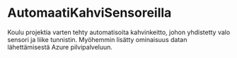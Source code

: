 # AutomaatiKahviSensoreilla
Koulu projektia varten tehty automatisoita kahvinkeitto, johon yhdistetty valo sensori ja liike tunnistin. Myöhemmin lisätty ominaisuus datan lähettämisestä Azure pilvipalveluun.
